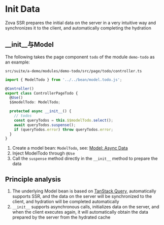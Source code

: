 # Init Data

Zova SSR prepares the initial data on the server in a very intuitive way and synchronizes it to the client, and automatically completing the hydration

## \_\_init\_\_与Model

The following takes the page component `todo` of the module `demo-todo` as an example:

`src/suite/a-demo/modules/demo-todo/src/page/todo/controller.ts`

```typescript
import { ModelTodo } from '../../bean/model.todo.js';

@Controller()
export class ControllerPageTodo {
  @Use()
  $$modelTodo: ModelTodo;

  protected async __init__() {
    // todos
    const queryTodos = this.$$modelTodo.select();
    await queryTodos.suspense();
    if (queryTodos.error) throw queryTodos.error;
  }
}
```

1. Create a model bean: `ModelTodo`, see: [Model: Async Data](../model/async-data.md)
2. Inject ModelTodo through `@Use`
3. Call the `suspense` method directly in the `__init__` method to prepare the data

## Principle analysis

1. The underlying Model bean is based on [TanStack Query](../model/introduction.md), automatically supports SSR, and the data on the server will be synchronized to the client, and hydration will be completed automatically
2. `__init__` supports asynchronous calls, initializes data on the server, and when the client executes again, it will automatically obtain the data prepared by the server from the hydrated cache
